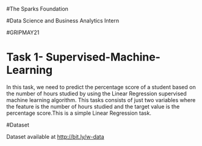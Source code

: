 #The Sparks Foundation

#Data Science and Business Analytics Intern

#GRIPMAY21

# Task 1- Supervised-Machine-Learning
In this task, we need to predict the percentage score of a student based on the number of hours studied by using the Linear Regression supervised machine learning algorithm. This tasks consists of just two variables where the feature is the number of hours studied and the target value is the percentage score.This is a simple Linear Regression task.

#Dataset

Dataset available at http://bit.ly/w-data

